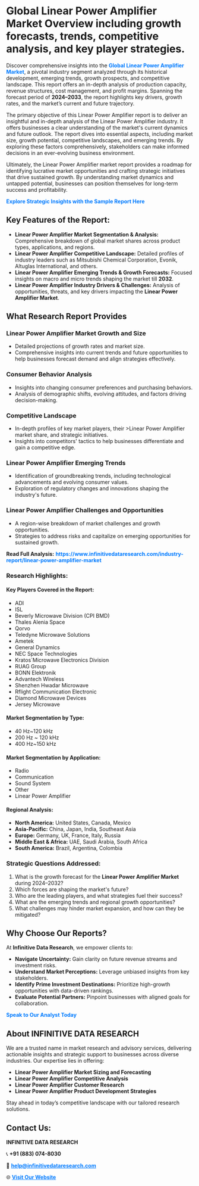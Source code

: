 <h1>Global Linear Power Amplifier Market Overview including growth forecasts, trends, competitive analysis, and key player strategies.</h1>
<p>
Discover comprehensive insights into the 
<a href="https://www.infinitivedataresearch.com/industry-report/linear-power-amplifier-market" rel="dofollow" style="color: #007BFF; text-decoration: none;"><strong>Global Linear Power Amplifier Market</strong></a>, a pivotal industry segment analyzed through its historical development, emerging trends, growth prospects, and competitive landscape. This report offers an in-depth analysis of production capacity, revenue structures, cost management, and profit margins. Spanning the forecast period of <strong>2024–2033</strong>, the report highlights key drivers, growth rates, and the market’s current and future trajectory.
</p>
<p>
The primary objective of this Linear Power Amplifier report is to deliver an insightful and in-depth analysis of the Linear Power Amplifier industry. It offers businesses a clear understanding of the market's current dynamics and future outlook. The report dives into essential aspects, including market size, growth potential, competitive landscapes, and emerging trends. By exploring these factors comprehensively, stakeholders can make informed decisions in an ever-evolving business environment.
</p>
<p>
Ultimately, the Linear Power Amplifier market report provides a roadmap for identifying lucrative market opportunities and crafting strategic initiatives that drive sustained growth. By understanding market dynamics and untapped potential, businesses can position themselves for long-term success and profitability.
</p>
<p>
<a href="https://www.infinitivedataresearch.com/request-sample/reportId=110064" style="color: #007BFF; text-decoration: none;"><strong>Explore Strategic Insights with the Sample Report Here</strong></a>
</p>

<h2>Key Features of the Report:</h2>
<ul>
<li><strong>Linear Power Amplifier Market Segmentation & Analysis:</strong> Comprehensive breakdown of global market shares across product types, applications, and regions.</li>
<li><strong>Linear Power Amplifier Competitive Landscape:</strong> Detailed profiles of industry leaders such as Mitsubishi Chemical Corporation, Evonik, Altuglas International, and others.</li>
<li><strong>Linear Power Amplifier Emerging Trends & Growth Forecasts:</strong> Focused insights on macro and micro trends shaping the market till <strong>2032</strong>.</li>
<li><strong>Linear Power Amplifier Industry Drivers & Challenges:</strong> Analysis of opportunities, threats, and key drivers impacting the <strong>Linear Power Amplifier Market</strong>.</li>
</ul>

<h2>What Research Report Provides</h2>
<h3>Linear Power Amplifier Market Growth and Size</h3>
<ul>
<li>Detailed projections of growth rates and market size.</li>
<li>Comprehensive insights into current trends and future opportunities to help businesses forecast demand and align strategies effectively.</li>
</ul>

<h3>Consumer Behavior Analysis</h3>
<ul>
<li>Insights into changing consumer preferences and purchasing behaviors.</li>
<li>Analysis of demographic shifts, evolving attitudes, and factors driving decision-making.</li>
</ul>

<h3>Competitive Landscape</h3>
<ul>
<li>In-depth profiles of key market players, their >Linear Power Amplifier market share, and strategic initiatives.</li>
<li>Insights into competitors' tactics to help businesses differentiate and gain a competitive edge.</li>
</ul>

<h3>Linear Power Amplifier Emerging Trends</h3>
<ul>
<li>Identification of groundbreaking trends, including technological advancements and evolving consumer values.</li>
<li>Exploration of regulatory changes and innovations shaping the industry's future.</li>
</ul>

<h3>Linear Power Amplifier Challenges and Opportunities</h3>
<ul>
<li>A region-wise breakdown of market challenges and growth opportunities.</li>
<li>Strategies to address risks and capitalize on emerging opportunities for sustained growth.</li>
</ul>
<p><strong>Read Full Analysis:</strong> <a href="https://www.infinitivedataresearch.com/industry-report/linear-power-amplifier-market" rel="dofollow" style="color: #007BFF; text-decoration: none;"><strong>https://www.infinitivedataresearch.com/industry-report/linear-power-amplifier-market</strong></a></p>
<h3>Research Highlights:</h3>
<h4>Key Players Covered in the Report:</h4>
<ul><li>ADI</li><li>ISL</li><li>Beverly Microwave Division (CPI BMD)</li><li>Thales Alenia Space</li><li>Qorvo</li><li>Teledyne Microwave Solutions</li><li>Ametek</li><li>General Dynamics</li><li>NEC Space Technologies</li><li>Kratos`Microwave Electronics Division</li><li>RUAG Group</li><li>BONN Elektronik</li><li>Advantech Wireless</li><li>Shenzhen Hwadar Microwave</li><li>Rflight Communication Electronic</li><li>Diamond Microwave Devices</li><li>Jersey Microwave</li></ul>
<h4>Market Segmentation by Type:</h4>
<ul><li>40 Hz~120 kHz</li><li>200 Hz ~ 120 kHz</li><li>400 Hz~150 kHz</li></ul>
<h4>Market Segmentation by Application:</h4>
<ul><li>Radio</li><li>Communication</li><li>Sound System</li><li>Other</li><li>Linear Power Amplifier</li></ul>

<h4>Regional Analysis:</h4>
<ul>
<li><strong>North America:</strong> United States, Canada, Mexico</li>
<li><strong>Asia-Pacific:</strong> China, Japan, India, Southeast Asia</li>
<li><strong>Europe:</strong> Germany, UK, France, Italy, Russia</li>
<li><strong>Middle East & Africa:</strong> UAE, Saudi Arabia, South Africa</li>
<li><strong>South America:</strong> Brazil, Argentina, Colombia</li>
</ul>

<h3>Strategic Questions Addressed:</h3>
<ol>
<li>What is the growth forecast for the <strong>Linear Power Amplifier Market</strong> during 2024–2032?</li>
<li>Which forces are shaping the market's future?</li>
<li>Who are the leading players, and what strategies fuel their success?</li>
<li>What are the emerging trends and regional growth opportunities?</li>
<li>What challenges may hinder market expansion, and how can they be mitigated?</li>
</ol>

<h2>Why Choose Our Reports?</h2>
<p>At <strong>Infinitive Data Research</strong>, we empower clients to:</p>
<ul>
<li><strong>Navigate Uncertainty:</strong> Gain clarity on future revenue streams and investment risks.</li>
<li><strong>Understand Market Perceptions:</strong> Leverage unbiased insights from key stakeholders.</li>
<li><strong>Identify Prime Investment Destinations:</strong> Prioritize high-growth opportunities with data-driven rankings.</li>
<li><strong>Evaluate Potential Partners:</strong> Pinpoint businesses with aligned goals for collaboration.</li>
</ul>
<p><a href="https://www.infinitivedataresearch.com/industry-report/linear-power-amplifier-market" rel="dofollow" style="color: #007BFF; text-decoration: none;"><strong>Speak to Our Analyst Today</strong></a></p>

<h2>About INFINITIVE DATA RESEARCH</h2>
<p>We are a trusted name in market research and advisory services, delivering actionable insights and strategic support to businesses across diverse industries. Our expertise lies in offering:</p>
<ul>
<li><strong>Linear Power Amplifier Market Sizing and Forecasting</strong></li>
<li><strong>Linear Power Amplifier Competitive Analysis</strong></li>
<li><strong>Linear Power Amplifier Customer Research</strong></li>
<li><strong>Linear Power Amplifier Product Development Strategies</strong></li>
</ul>
<p>Stay ahead in today’s competitive landscape with our tailored research solutions.</p>

<h2>Contact Us:</h2>
<p><strong>INFINITIVE DATA RESEARCH</strong></p>
<p>📞 <strong>+91 (883) 074-8030</strong></p>
<p>📧 <strong><a href="mailto:help@infinitivedataresearch.com" style="color: #007BFF;">help@infinitivedataresearch.com</a></strong></p>
<p>🌐 <strong><a href="https://www.infinitivedataresearch.com" rel="dofollow" style="color: #007BFF;">Visit Our Website</a></strong></p>